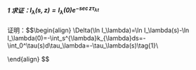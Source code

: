 ##### 1 求证：$I_{\lambda}(s,z)=I_{\lambda}(0)e^{-\sec z \tau_{\lambda t}}$
证明：$$\begin{align}
\Delta(\ln I_\lambda)=\ln I_\lambda(s)-\ln I_\lambda(0)=-\int_s^{\lambda}k_{\lambda}ds=-\int_0^\tau(s)d\tau_\lambda=-\tau_\lambda(s)\tag{1}\\

\end{align}
$$
